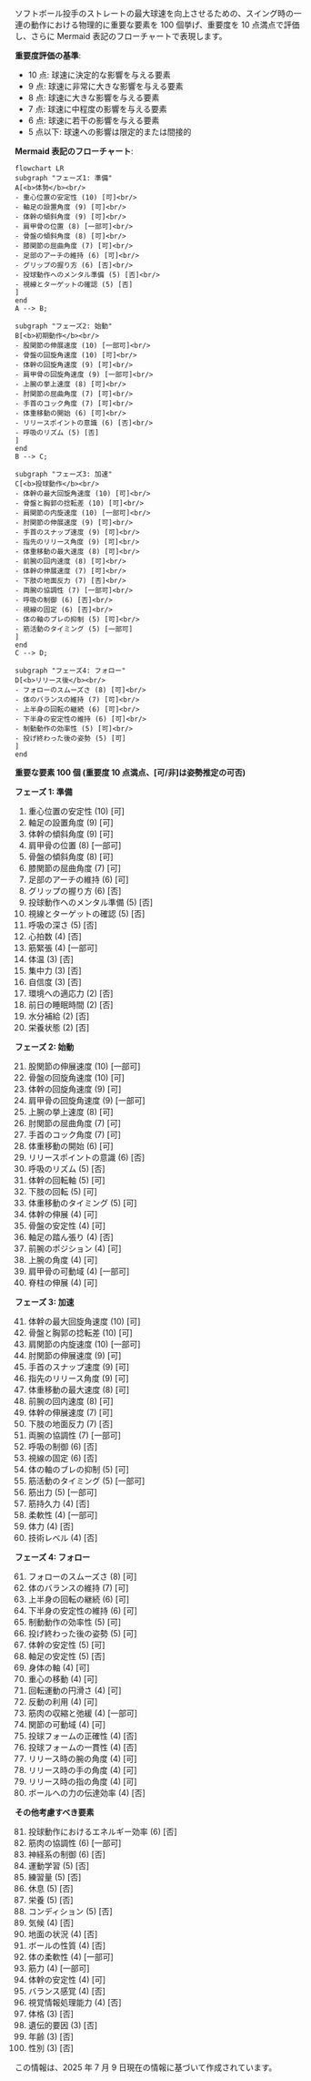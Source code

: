 ソフトボール投手のストレートの最大球速を向上させるための、スイング時の一連の動作における物理的に重要な要素を 100 個挙げ、重要度を 10 点満点で評価し、さらに Mermaid 表記のフローチャートで表現します。

**重要度評価の基準**:

- 10 点: 球速に決定的な影響を与える要素
- 9 点: 球速に非常に大きな影響を与える要素
- 8 点: 球速に大きな影響を与える要素
- 7 点: 球速に中程度の影響を与える要素
- 6 点: 球速に若干の影響を与える要素
- 5 点以下: 球速への影響は限定的または間接的

**Mermaid 表記のフローチャート**:

```mermaid
flowchart LR
subgraph "フェーズ1: 準備"
A[<b>体勢</b><br/>
- 重心位置の安定性 (10) [可]<br/>
- 軸足の設置角度 (9) [可]<br/>
- 体幹の傾斜角度 (9) [可]<br/>
- 肩甲骨の位置 (8) [一部可]<br/>
- 骨盤の傾斜角度 (8) [可]<br/>
- 膝関節の屈曲角度 (7) [可]<br/>
- 足部のアーチの維持 (6) [可]<br/>
- グリップの握り方 (6) [否]<br/>
- 投球動作へのメンタル準備 (5) [否]<br/>
- 視線とターゲットの確認 (5) [否]
]
end
A --> B;

subgraph "フェーズ2: 始動"
B[<b>初期動作</b><br/>
- 股関節の伸展速度 (10) [一部可]<br/>
- 骨盤の回旋角速度 (10) [可]<br/>
- 体幹の回旋角速度 (9) [可]<br/>
- 肩甲骨の回旋角速度 (9) [一部可]<br/>
- 上腕の挙上速度 (8) [可]<br/>
- 肘関節の屈曲角度 (7) [可]<br/>
- 手首のコック角度 (7) [可]<br/>
- 体重移動の開始 (6) [可]<br/>
- リリースポイントの意識 (6) [否]<br/>
- 呼吸のリズム (5) [否]
]
end
B --> C;

subgraph "フェーズ3: 加速"
C[<b>投球動作</b><br/>
- 体幹の最大回旋角速度 (10) [可]<br/>
- 骨盤と胸郭の捻転差 (10) [可]<br/>
- 肩関節の内旋速度 (10) [一部可]<br/>
- 肘関節の伸展速度 (9) [可]<br/>
- 手首のスナップ速度 (9) [可]<br/>
- 指先のリリース角度 (9) [可]<br/>
- 体重移動の最大速度 (8) [可]<br/>
- 前腕の回内速度 (8) [可]<br/>
- 体幹の伸展速度 (7) [可]<br/>
- 下肢の地面反力 (7) [否]<br/>
- 両腕の協調性 (7) [一部可]<br/>
- 呼吸の制御 (6) [否]<br/>
- 視線の固定 (6) [否]<br/>
- 体の軸のブレの抑制 (5) [可]<br/>
- 筋活動のタイミング (5) [一部可]
]
end
C --> D;

subgraph "フェーズ4: フォロー"
D[<b>リリース後</b><br/>
- フォローのスムーズさ (8) [可]<br/>
- 体のバランスの維持 (7) [可]<br/>
- 上半身の回転の継続 (6) [可]<br/>
- 下半身の安定性の維持 (6) [可]<br/>
- 制動動作の効率性 (5) [可]<br/>
- 投げ終わった後の姿勢 (5) [可]
]
end

```

**重要な要素 100 個 (重要度 10 点満点、[可/非]は姿勢推定の可否)**

**フェーズ 1: 準備**

1. 重心位置の安定性 (10) [可]
2. 軸足の設置角度 (9) [可]
3. 体幹の傾斜角度 (9) [可]
4. 肩甲骨の位置 (8) [一部可]
5. 骨盤の傾斜角度 (8) [可]
6. 膝関節の屈曲角度 (7) [可]
7. 足部のアーチの維持 (6) [可]
8. グリップの握り方 (6) [否]
9. 投球動作へのメンタル準備 (5) [否]
10. 視線とターゲットの確認 (5) [否]
11. 呼吸の深さ (5) [否]
12. 心拍数 (4) [否]
13. 筋緊張 (4) [一部可]
14. 体温 (3) [否]
15. 集中力 (3) [否]
16. 自信度 (3) [否]
17. 環境への適応力 (2) [否]
18. 前日の睡眠時間 (2) [否]
19. 水分補給 (2) [否]
20. 栄養状態 (2) [否]

**フェーズ 2: 始動**

21. 股関節の伸展速度 (10) [一部可]
22. 骨盤の回旋角速度 (10) [可]
23. 体幹の回旋角速度 (9) [可]
24. 肩甲骨の回旋角速度 (9) [一部可]
25. 上腕の挙上速度 (8) [可]
26. 肘関節の屈曲角度 (7) [可]
27. 手首のコック角度 (7) [可]
28. 体重移動の開始 (6) [可]
29. リリースポイントの意識 (6) [否]
30. 呼吸のリズム (5) [否]
31. 体幹の回転軸 (5) [可]
32. 下肢の回転 (5) [可]
33. 体重移動のタイミング (5) [可]
34. 体幹の伸展 (4) [可]
35. 骨盤の安定性 (4) [可]
36. 軸足の踏ん張り (4) [否]
37. 前腕のポジション (4) [可]
38. 上腕の角度 (4) [可]
39. 肩甲骨の可動域 (4) [一部可]
40. 脊柱の伸展 (4) [可]

**フェーズ 3: 加速**

41. 体幹の最大回旋角速度 (10) [可]
42. 骨盤と胸郭の捻転差 (10) [可]
43. 肩関節の内旋速度 (10) [一部可]
44. 肘関節の伸展速度 (9) [可]
45. 手首のスナップ速度 (9) [可]
46. 指先のリリース角度 (9) [可]
47. 体重移動の最大速度 (8) [可]
48. 前腕の回内速度 (8) [可]
49. 体幹の伸展速度 (7) [可]
50. 下肢の地面反力 (7) [否]
51. 両腕の協調性 (7) [一部可]
52. 呼吸の制御 (6) [否]
53. 視線の固定 (6) [否]
54. 体の軸のブレの抑制 (5) [可]
55. 筋活動のタイミング (5) [一部可]
56. 筋出力 (5) [一部可]
57. 筋持久力 (4) [否]
58. 柔軟性 (4) [一部可]
59. 体力 (4) [否]
60. 技術レベル (4) [否]

**フェーズ 4: フォロー**

61. フォローのスムーズさ (8) [可]
62. 体のバランスの維持 (7) [可]
63. 上半身の回転の継続 (6) [可]
64. 下半身の安定性の維持 (6) [可]
65. 制動動作の効率性 (5) [可]
66. 投げ終わった後の姿勢 (5) [可]
67. 体幹の安定性 (5) [可]
68. 軸足の安定性 (5) [否]
69. 身体の軸 (4) [可]
70. 重心の移動 (4) [可]
71. 回転運動の円滑さ (4) [可]
72. 反動の利用 (4) [可]
73. 筋肉の収縮と弛緩 (4) [一部可]
74. 関節の可動域 (4) [可]
75. 投球フォームの正確性 (4) [否]
76. 投球フォームの一貫性 (4) [否]
77. リリース時の腕の角度 (4) [可]
78. リリース時の手の角度 (4) [可]
79. リリース時の指の角度 (4) [可]
80. ボールへの力の伝達効率 (4) [否]

**その他考慮すべき要素**

81. 投球動作におけるエネルギー効率 (6) [否]
82. 筋肉の協調性 (6) [一部可]
83. 神経系の制御 (6) [否]
84. 運動学習 (5) [否]
85. 練習量 (5) [否]
86. 休息 (5) [否]
87. 栄養 (5) [否]
88. コンディション (5) [否]
89. 気候 (4) [否]
90. 地面の状況 (4) [否]
91. ボールの性質 (4) [否]
92. 体の柔軟性 (4) [一部可]
93. 筋力 (4) [一部可]
94. 体幹の安定性 (4) [可]
95. バランス感覚 (4) [否]
96. 視覚情報処理能力 (4) [否]
97. 体格 (3) [否]
98. 遺伝的要因 (3) [否]
99. 年齢 (3) [否]
100.  性別 (3) [否]

この情報は、2025 年 7 月 9 日現在の情報に基づいて作成されています。
